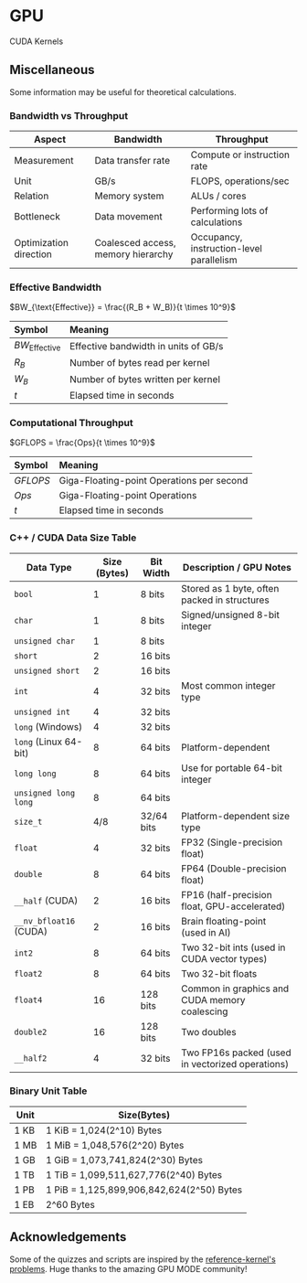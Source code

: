 # GPU

CUDA Kernels

## Miscellaneous

Some information may be useful for theoretical calculations.

### Bandwidth vs Throughput

| Aspect              | Bandwidth                            | Throughput                              |
|---------------------|--------------------------------------|------------------------------------------|
| Measurement     | Data transfer rate               | Compute or instruction rate         |
| Unit                | GB/s                                 | FLOPS, operations/sec                    |
| Relation          | Memory system                    | ALUs / cores                         |
| Bottleneck    | Data movement                  | Performing lots of calculations          |
| Optimization direction        | Coalesced access, memory hierarchy   | Occupancy, instruction-level parallelism |

### Effective Bandwidth

$BW_{\text{Effective}} = \frac{(R_B + W_B)}{t \times 10^9}$

| Symbol | Meaning |
|:-------|:--------|
| $BW_{\text{Effective}}$ | Effective bandwidth in units of GB/s |
| $R_B$| Number of bytes read per kernel |
| $W_B$| Number of bytes written per kernel |
| $t$ | Elapsed time in seconds |

### Computational Throughput

$GFLOPS = \frac{Ops}{t \times 10^9}$

| Symbol | Meaning |
|:-------|:--------|
| $GFLOPS$ | Giga-Floating-point Operations per second |
| $Ops$ | Giga-Floating-point Operations |
| $t$ | Elapsed time in seconds |

### C++ / CUDA Data Size Table

| Data Type             | Size (Bytes) | Bit Width | Description / GPU Notes                          |
|-----------------------|--------------|-----------|--------------------------------------------------|
| `bool`                | 1            | 8 bits    | Stored as 1 byte, often packed in structures     |
| `char`                | 1            | 8 bits    | Signed/unsigned 8-bit integer                    |
| `unsigned char`       | 1            | 8 bits    |                                                  |
| `short`               | 2            | 16 bits   |                                                  |
| `unsigned short`      | 2            | 16 bits   |                                                  |
| `int`                 | 4            | 32 bits   | Most common integer type                         |
| `unsigned int`        | 4            | 32 bits   |                                                  |
| `long` (Windows)      | 4            | 32 bits   |                                                  |
| `long` (Linux 64-bit) | 8            | 64 bits   | Platform-dependent                               |
| `long long`           | 8            | 64 bits   | Use for portable 64-bit integer                  |
| `unsigned long long`  | 8            | 64 bits   |                                                  |
| `size_t`              | 4/8          | 32/64 bits| Platform-dependent size type                     |
| `float`               | 4            | 32 bits   | FP32 (Single-precision float)                    |
| `double`              | 8            | 64 bits   | FP64 (Double-precision float)                    |
| `__half` (CUDA)       | 2            | 16 bits   | FP16 (half-precision float, GPU-accelerated)     |
| `__nv_bfloat16` (CUDA)| 2            | 16 bits   | Brain floating-point (used in AI)                |
| `int2`                | 8            | 64 bits   | Two 32-bit ints (used in CUDA vector types)      |
| `float2`              | 8            | 64 bits   | Two 32-bit floats                                |
| `float4`              | 16           | 128 bits  | Common in graphics and CUDA memory coalescing    |
| `double2`             | 16           | 128 bits  | Two doubles                                      |
| `__half2`             | 4            | 32 bits   | Two FP16s packed (used in vectorized operations) |

### Binary Unit Table

| Unit | Size(Bytes) |
| ------------- | -------------- |
| 1 KB| 1 KiB = 1,024(2^10) Bytes |
| 1 MB| 1 MiB = 1,048,576(2^20) Bytes |
| 1 GB| 1 GiB = 1,073,741,824(2^30) Bytes |
| 1 TB| 1 TiB = 1,099,511,627,776(2^40) Bytes |
| 1 PB| 1 PiB = 1,125,899,906,842,624(2^50) Bytes |
| 1 EB| 2^60 Bytes |

## Acknowledgements

Some of the quizzes and scripts are inspired by the [reference-kernel's problems](https://github.com/gpu-mode/reference-kernels). Huge thanks to the amazing GPU MODE community!

